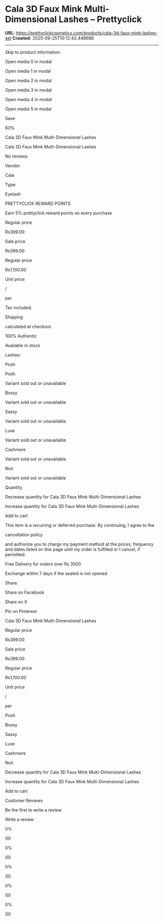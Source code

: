 # Cala 3D Faux Mink Multi-Dimensional Lashes – Prettyclick

**URL:** https://prettyclickcosmetics.com/products/cala-3d-faux-mink-lashes-set
**Crawled:** 2025-09-25T10:12:42.448686

---

Skip to product information

Open media 0 in modal

Open media 1 in modal

Open media 2 in modal

Open media 3 in modal

Open media 4 in modal

Open media 5 in modal

Save

63%

Cala 3D Faux Mink Multi-Dimensional Lashes

Cala 3D Faux Mink Multi-Dimensional Lashes

No reviews

Vendor:

Cala

Type:

Eyelash

PRETTYCLICK REWARD POINTS

Earn 5% prettyclick reward points on every purchase

Regular price

Rs399.00

Sale price

Rs399.00

Regular price

Rs1,100.00

Unit price

/

per

Tax included.

Shipping

calculated at checkout.

100% Authentic

Available in stock

Lashes:

Posh

Posh

Variant sold out or unavailable

Bossy

Variant sold out or unavailable

Sassy

Variant sold out or unavailable

Luxe

Variant sold out or unavailable

Cashmere

Variant sold out or unavailable

Noir

Variant sold out or unavailable

Quantity

Decrease quantity for Cala 3D Faux Mink Multi-Dimensional Lashes

Increase quantity for Cala 3D Faux Mink Multi-Dimensional Lashes

Add to cart

This item is a recurring or deferred purchase. By continuing, I agree to the

cancellation policy

and authorize you to charge my payment method at the prices, frequency and dates listed on this page until my order is fulfilled or I cancel, if permitted.

Free Delivery for orders over Rs 3500

Exchange within 7 days if the sealed is not opened

Share:

Share on Facebook

Share on X

Pin on Pinterest

Cala 3D Faux Mink Multi-Dimensional Lashes

Regular price

Rs399.00

Sale price

Rs399.00

Regular price

Rs1,100.00

Unit price

/

per

Posh

Bossy

Sassy

Luxe

Cashmere

Noir

Decrease quantity for Cala 3D Faux Mink Multi-Dimensional Lashes

Increase quantity for Cala 3D Faux Mink Multi-Dimensional Lashes

Add to cart

Customer Reviews

Be the first to write a review

Write a review

0%

(0)

0%

(0)

0%

(0)

0%

(0)

0%

(0)